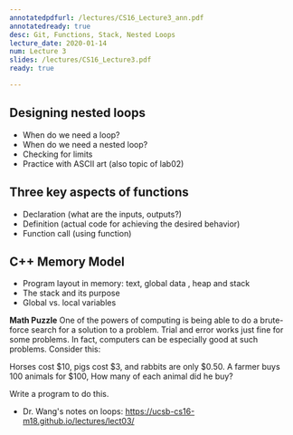 ```yaml
---
annotatedpdfurl: /lectures/CS16_Lecture3_ann.pdf
annotatedready: true
desc: Git, Functions, Stack, Nested Loops
lecture_date: 2020-01-14
num: Lecture 3
slides: /lectures/CS16_Lecture3.pdf
ready: true

---
```


## Designing nested loops
* When do we need a loop?
* When do we need a nested loop?
* Checking for limits
* Practice with ASCII art (also topic of lab02)

## Three key aspects of functions
* Declaration (what are the inputs, outputs?)
* Definition  (actual code for achieving the desired behavior)
* Function call (using function)

## C++ Memory Model
* Program layout in memory: text, global data , heap and stack
* The stack and its purpose
* Global vs. local variables

**Math Puzzle**
One of the powers of computing is being able to do a brute-force search for a solution to a problem. Trial and error works just fine for some problems. In fact, computers can be especially good at such problems. Consider this:

Horses cost $10, pigs cost $3, and rabbits are only $0.50. A farmer buys 100 animals for $100, How many of each animal did he buy?  

Write a program to do this.

* Dr. Wang's notes on loops: 
<https://ucsb-cs16-m18.github.io/lectures/lect03/>
